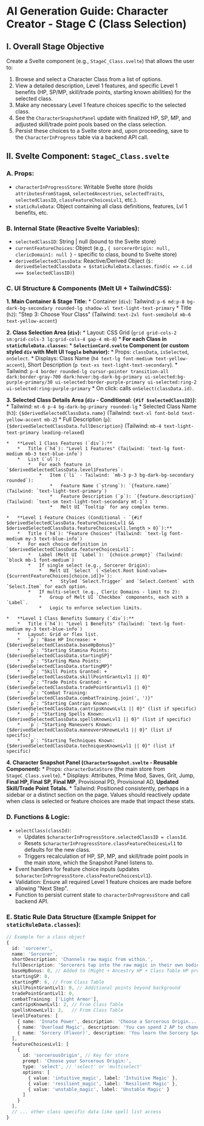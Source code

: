 # AI Generation Guide: Character Creator - Stage C (Class Selection)

## I. Overall Stage Objective
Create a Svelte component (e.g., `StageC_Class.svelte`) that allows the user to:
1.  Browse and select a Character Class from a list of options.
2.  View a detailed description, Level 1 features, and specific Level 1 benefits (HP, SP/MP, skill/trade points, starting known abilities) for the selected class.
3.  Make any necessary Level 1 feature choices specific to the selected class.
4.  See the `CharacterSnapshotPanel` update with finalized HP, SP, MP, and adjusted skill/trade point pools based on the class selection.
5.  Persist these choices to a Svelte store and, upon proceeding, save to the `CharacterInProgress` table via a backend API call.

## II. Svelte Component: `StageC_Class.svelte`

### A. Props:
*   `characterInProgressStore`: Writable Svelte store (holds `attributesFromStageA`, `selectedAncestries`, `selectedTraits`, `selectedClassID`, `classFeatureChoicesLvl1`, etc.).
*   `staticRuleData`: Object containing all class definitions, features, Lvl 1 benefits, etc.

### B. Internal State (Reactive Svelte Variables):
*   `selectedClassID`: String | null (bound to the Svelte store)
*   `currentFeatureChoices`: Object (e.g., `{ sorcererOrigin: null, clericDomain1: null }` - specific to class, bound to Svelte store)
*   `derivedSelectedClassData`: Reactive/Derived Object (`$: derivedSelectedClassData = $staticRuleData.classes.find(c => c.id === $selectedClassID)`)

### C. UI Structure & Components (Melt UI + TailwindCSS):

**1. Main Container & Stage Title:**
    *   Container (`div`): Tailwind: `p-6 md:p-8 bg-dark-bg-secondary rounded-lg shadow-xl text-light-text-primary`
    *   Title (`h2`): "Step 3: Choose Your Class" (Tailwind: `text-2xl font-semibold mb-6 text-yellow-accent`)

**2. Class Selection Area (`div`):**
    *   Layout: CSS Grid (`grid grid-cols-2 sm:grid-cols-3 lg:grid-cols-4 gap-4 mb-8`)
    *   **For each Class in `staticRuleData.classes`:**
        *   **`SelectionCard.svelte` Component (or custom styled `div` with Melt UI `Toggle` behavior):**
            *   Props: `classData`, `isSelected`, `onSelect`.
            *   Displays: Class Name (`h4 text-lg font-medium text-yellow-accent`), Short Description (`p text-xs text-light-text-secondary`).
            *   Tailwind: `p-4 border rounded-lg cursor-pointer transition-all dark:border-gray-700 dark:hover:bg-dark-bg-primary ui-selected:bg-purple-primary/30 ui-selected:border-purple-primary ui-selected:ring-2 ui-selected:ring-purple-primary`
            *   On click: calls `onSelect(classData.id)`.

**3. Selected Class Details Area (`div` - Conditional: `{#if $selectedClassID}`):**
    *   Tailwind: `mt-6 p-4 bg-dark-bg-primary rounded-lg`
    *   Selected Class Name (`h3`): `{$derivedSelectedClassData.name}` (Tailwind: `text-xl font-bold text-yellow-accent mb-2`)
    *   Full Description (`p`): `{$derivedSelectedClassData.fullDescription}` (Tailwind: `mb-4 text-light-text-primary leading-relaxed`)

    *   **Level 1 Class Features (`div`):**
        *   Title (`h4`): "Level 1 Features" (Tailwind: `text-lg font-medium mb-3 text-blue-info`)
        *   List (`ul`):
            *   For each feature in `$derivedSelectedClassData.level1Features`:
                *   Item (`li` - Tailwind: `mb-3 p-3 bg-dark-bg-secondary rounded`):
                    *   Feature Name (`strong`): `{feature.name}` (Tailwind: `text-light-text-primary`)
                    *   Feature Description (`p`): `{feature.description}` (Tailwind: `text-sm text-light-text-secondary mt-1`)
                    *   Melt UI `Tooltip` for any complex terms.

    *   **Level 1 Feature Choices (Conditional - `{#if $derivedSelectedClassData.featureChoicesLvl1 && $derivedSelectedClassData.featureChoicesLvl1.length > 0}`):**
        *   Title (`h4`): "Feature Choices" (Tailwind: `text-lg font-medium my-3 text-blue-info`)
        *   For each choice definition in `$derivedSelectedClassData.featureChoicesLvl1`:
            *   Label (Melt UI `Label`): `{choice.prompt}` (Tailwind: `block mb-1 font-medium`)
            *   If single select (e.g., Sorcerer Origin):
                *   Melt UI `Select` (`<Select.Root bind:value={$currentFeatureChoices[choice.id]}>`):
                    *   Styled `Select.Trigger` and `Select.Content` with `Select.Item` for each option.
            *   If multi-select (e.g., Cleric Domains - limit to 2):
                *   Group of Melt UI `Checkbox` components, each with a `Label`.
                *   Logic to enforce selection limits.

    *   **Level 1 Class Benefits Summary (`div`):**
        *   Title (`h4`): "Level 1 Benefits" (Tailwind: `text-lg font-medium my-3 text-blue-info`)
        *   Layout: Grid or flex list.
        *   `p`: "Base HP Increase: +{$derivedSelectedClassData.baseHpBonus}"
        *   `p`: "Starting Stamina Points: {$derivedSelectedClassData.startingSP}"
        *   `p`: "Starting Mana Points: {$derivedSelectedClassData.startingMP}"
        *   `p`: "Skill Points Granted: +{$derivedSelectedClassData.skillPointGrantLvl1 || 0}"
        *   `p`: "Trade Points Granted: +{$derivedSelectedClassData.tradePointGrantLvl1 || 0}"
        *   `p`: "Combat Training: {$derivedSelectedClassData.combatTraining.join(', ')}"
        *   `p`: "Starting Cantrips Known: {$derivedSelectedClassData.cantripsKnownLvl1 || 0}" (list if specific)
        *   `p`: "Starting Spells Known: {$derivedSelectedClassData.spellsKnownLvl1 || 0}" (list if specific)
        *   `p`: "Starting Maneuvers Known: {$derivedSelectedClassData.maneuversKnownLvl1 || 0}" (list if specific)
        *   `p`: "Starting Techniques Known: {$derivedSelectedClassData.techniquesKnownLvl1 || 0}" (list if specific)

**4. Character Snapshot Panel (`CharacterSnapshot.svelte` - Reusable Component):**
    *   Props: `characterDataStore` (the main store from `StageC_Class.svelte`).
    *   Displays: Attributes, Prime Mod, Saves, Grit, Jump, **Final HP, Final SP, Final MP**, Provisional PD, Provisional AD, **Updated Skill/Trade Point Totals.**
    *   Tailwind: Positioned consistently, perhaps in a sidebar or a distinct section on the page. Values should reactively update when class is selected or feature choices are made that impact these stats.

### D. Functions & Logic:
*   `selectClass(classId)`:
    *   Updates `$characterInProgressStore.selectedClassID = classId`.
    *   Resets `$characterInProgressStore.classFeatureChoicesLvl1` to defaults for the new class.
    *   Triggers recalculation of HP, SP, MP, and skill/trade point pools in the main store, which the Snapshot Panel listens to.
*   Event handlers for feature choice inputs (updates `$characterInProgressStore.classFeatureChoicesLvl1`).
*   Validation: Ensure all required Level 1 feature choices are made before allowing "Next Step".
*   Function to persist current state to `characterInProgressStore` and call backend API.

### E. Static Rule Data Structure (Example Snippet for `staticRuleData.classes`):
```typescript
// Example for a class object
{
  id: 'sorcerer',
  name: 'Sorcerer',
  shortDescription: 'Channels raw magic from within.',
  fullDescription: 'Sorcerers tap into the raw magic in their own bodies...',
  baseHpBonus: 0, // Added to (Might + Ancestry HP + Class Table HP progression)
  startingSP: 0,
  startingMP: 6, // From Class Table
  skillPointGrantLvl1: 0, // Additional points beyond background
  tradePointGrantLvl1: 0,
  combatTraining: ['Light Armor'],
  cantripsKnownLvl1: 2, // From Class Table
  spellsKnownLvl1: 3,   // From Class Table
  level1Features: [
    { name: 'Innate Power', description: 'Choose a Sorcerous Origin...' },
    { name: 'Overload Magic', description: 'You can spend 2 AP to channel raw energy...' },
    { name: 'Sorcery (Flavor)', description: 'You learn the Sorcery Spell.' }
  ],
  featureChoicesLvl1: [
    {
      id: 'sorcerousOrigin', // Key for store
      prompt: 'Choose your Sorcerous Origin:',
      type: 'select', // 'select' or 'multiselect'
      options: [
        { value: 'intuitive_magic', label: 'Intuitive Magic' },
        { value: 'resilient_magic', label: 'Resilient Magic' },
        { value: 'unstable_magic', label: 'Unstable Magic' }
      ]
    }
  ],
  // ... other class specific data like spell list access
}
